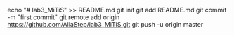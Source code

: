 echo "# lab3_MiTiS" >> README.md
git init
git add README.md
git commit -m "first commit"
git remote add origin https://github.com/AllaStep/lab3_MiTiS.git
git push -u origin master
